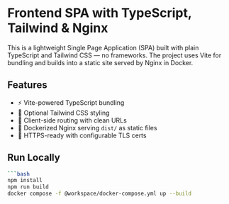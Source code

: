 # Frontend SPA with TypeScript, Tailwind & Nginx

This is a lightweight Single Page Application (SPA) built with plain TypeScript and Tailwind CSS — no frameworks. The project uses Vite for bundling and builds into a static site served by Nginx in Docker.

## Features

- ⚡️ Vite-powered TypeScript bundling
- 🎨 Optional Tailwind CSS styling
- 🧭 Client-side routing with clean URLs
- 🐳 Dockerized Nginx serving `dist/` as static files
- 🔐 HTTPS-ready with configurable TLS certs

## Run Locally

```bash
```bash
npm install
npm run build
docker compose -f @workspace/docker-compose.yml up --build
```
